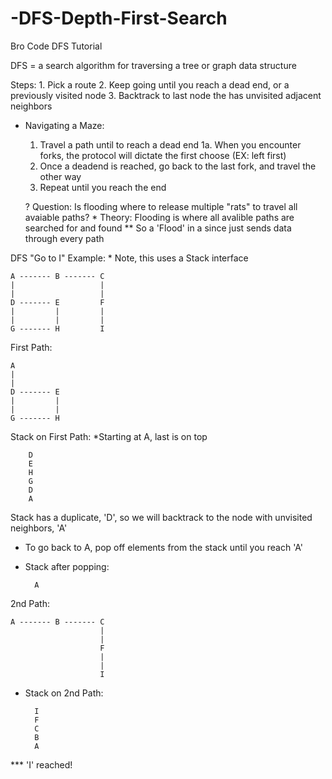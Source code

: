 # -DFS-Depth-First-Search
Bro Code DFS Tutorial

DFS = a search algorithm for traversing
    a tree or graph data structure

Steps:
    1. Pick a route
    2. Keep going until you reach a dead end,
        or a previously visited node
    3. Backtrack to last node the has unvisited
        adjacent neighbors

* Navigating a Maze:
    1. Travel a path until to reach a dead end
        1a. When you encounter forks, the protocol will dictate the first choose (EX: left first)
    2. Once a deadend is reached, go back to the last fork, and travel the other way
    3. Repeat until you reach the end

    ? Question: Is flooding where to release multiple "rats" to travel all avaiable paths?
        * Theory: Flooding is where all avalible paths are searched for and found
        ** So a 'Flood' in a since just sends data through every path

DFS "Go to I" Example:
    * Note, this uses a Stack interface

    A ------- B ------- C
    |                   |
    |                   |
    D ------- E         F
    |         |         |
    |         |         |
    G ------- H         I

First Path:

    A
    |
    |
    D ------- E
    |         |
    |         |
    G ------- H
Stack on First Path: *Starting at A, last is on top

        D
        E
        H
        G
        D
        A

Stack has a duplicate, 'D', so we will backtrack to the node with unvisited neighbors, 'A'

* To go back to A, pop off elements from the stack until you reach 'A'

* Stack after popping:

        A

2nd Path:

    A ------- B ------- C
                        |
                        |
                        F
                        |
                        |
                        I
* Stack on 2nd Path:

        I
        F
        C
        B
        A
*** 'I' reached!